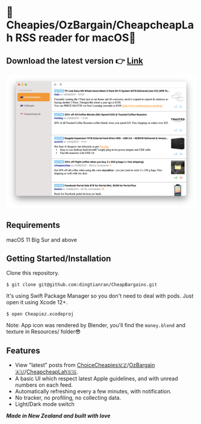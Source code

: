 # 💸Cheapies/OzBargain/CheapcheapLah RSS reader for macOS💸

## Download the latest version 👉 [Link](https://github.com/dingtianran/CheapBargains/releases/latest/download/Cheapiez.app.zip)

<img width="800" alt="screenshot" src="https://raw.githubusercontent.com/dingtianran/CheapBargains/main/Resources/screenshot.png">

## Requirements
macOS 11 Big Sur and above

## Getting Started/Installation
Clone this repository.
```shell
$ git clone git@github.com:dingtianran/CheapBargains.git
```

It's using Swift Package Manager so you don't need to deal with pods. Just open it using Xcode 12+.
```shell
$ open Cheapiez.xcodeproj
```

Note: App icon was rendered by Blender, you'll find the `money.blend` and texture in Resources/ folder😎

## Features
* View "latest" posts from [ChoiceCheapies🇳🇿](https://www.cheapies.nz)/[OzBargain🇦🇺](https://www.ozbargain.com.au/)/[CheapcheapLah🇸🇬](https://www.cheapcheaplah.com/).
* A basic UI which respect latest Apple guidelines, and with unread numbers on each feed.
* Automatically refreshing every a few minutes, with notification.
* No tracker, no profiling, no collecting data.
* Light/Dark mode switch

***Made in New Zealand and built with love***
